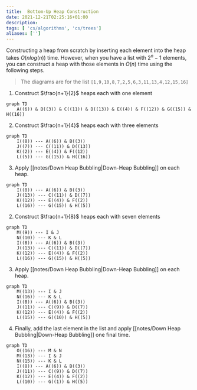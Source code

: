 ```yaml
---
title:  Bottom-Up Heap Construction
date: 2021-12-21T02:25:16+01:00
description: 
tags: [ 'cs/algorithms', 'cs/trees']
aliases: ['']
---
```

Constructing a heap from scratch by inserting each element into the heap takes $O(nlog(n))$ time. However, when you have a list with $2^n-1$ elements, you can construct a heap with those elements in $O(n)$ time using the following steps.

> The diagrams are for the list `[1,9,10,8,7,2,5,6,3,11,13,4,12,15,16]`

1. Construct $\frac{n+1}{2}$ heaps each with one element 
```mermaid
graph TD
	A((6)) & B((3)) & C((11)) & D((13)) & E((4)) & F((12)) & G((15)) & H((16))
```

2. Construct $\frac{n+1}{4}$ heaps each with three elements
```mermaid
graph TD
	I((8)) --- A((6)) & B((3))
	J((7)) --- C((11)) & D((13))
	K((2)) --- E((4)) & F((12))
	L((5)) --- G((15)) & H((16))
```

3. Apply [[notes/Down Heap Bubbling|Down-Heap Bubbling]] on each heap.

```mermaid
graph TD
	I((8)) --- A((6)) & B((3))
	J((13)) --- C((11)) & D((7))
	K((12)) --- E((4)) & F((2))
	L((16)) --- G((15)) & H((5))
```
2. Construct $\frac{n+1}{8}$ heaps each with seven elements
```mermaid
graph TD
	M((9)) --- I & J
	N((10)) --- K & L
	I((8)) --- A((6)) & B((3))
	J((13)) --- C((11)) & D((7))
	K((12)) --- E((4)) & F((2))
	L((16)) --- G((15)) & H((5))
```

3. Apply [[notes/Down Heap Bubbling|Down-Heap Bubbling]] on each heap.

```mermaid
graph TD
	M((13)) --- I & J
	N((16)) --- K & L
	I((8)) --- A((6)) & B((3))
	J((11)) --- C((9)) & D((7))
	K((12)) --- E((4)) & F((2))
	L((15)) --- G((10)) & H((5))
```
4. Finally, add the last element in the list and apply [[notes/Down Heap Bubbling|Down-Heap Bubbling]] one final time.
```mermaid
graph TD
	O((16)) --- M & N
	M((13)) --- I & J
	N((15)) --- K & L
	I((8)) --- A((6)) & B((3))
	J((11)) --- C((9)) & D((7))
	K((12)) --- E((4)) & F((2))
	L((10)) --- G((1)) & H((5))
```